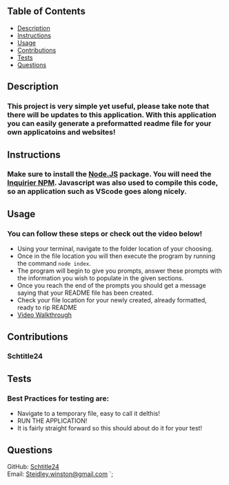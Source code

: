 ## Table of Contents
- [Description](#Description)
- [Instructions](#Instructions)
- [Usage](#Usage)
- [Contributions](#Contributions)
- [Tests](#Tests)
- [Questions](#Questions)


## <a name="Description"></a>Description
  ### This project is very simple yet useful, please take note that there will be updates to this application. With this application you can easily generate a preformatted readme file for your own applicatoins and websites! 


## <a name="Instructions"></a>Instructions
  ### Make sure to install the [Node.JS](https://nodejs.org/en/download/current) package. You will need the [Inquirier NPM](https://www.npmjs.com/package/inquirer). Javascript was also used to compile this code, so an application such as VScode goes along nicely. 

## <a name="Usage"></a>Usage
  ### You can follow these steps or check out the video below! 
  - Using your terminal, navigate to the folder location of your choosing.
  - Once in the file location you will then execute the program by running the command `node index`.
  - The program will begin to give you prompts, answer these prompts with the information you wish to populate in the given sections.
  - Once you reach the end of the prompts you should get a message saying that your README file has been created.
  - Check your file location for your newly created, already formatted, ready to rip README
  - [Video Walkthrough](https://github.com/Schtitle24/Readme.md-Generator/assets/153530625/1158125b-c927-4951-8622-43f312612f7e)

## <a name="Contributions"></a>Contributions
  ### Schtitle24

## <a name="Tests"></a>Tests
  ### Best Practices for testing are:
  - Navigate to a temporary file, easy to call it delthis!
  - RUN THE APPLICATION!
  - It is fairly straight forward so this should about do it for your test!   

## <a name="Questions"></a>Questions
GitHub: [Schtitle24](https://github.com/Schtitle24)
<br>
Email: <Steidley.winston@gmail.com>
`;

